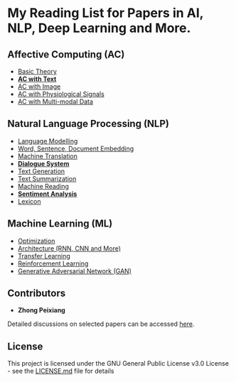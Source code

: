 # My Reading List for Papers in AI, NLP, Deep Learning and More.

## Affective Computing (AC)

 - [Basic Theory](./AC/AC_theory.md)
 - [**AC with Text**](./AC/AC_text.md)
 - [AC with Image](./AC/AC_image.md)
 - [AC with Physiological Signals](./AC/AC_physiological.md)
 - [AC with Multi-modal Data](./AC/AC_multimodal.md)

## Natural Language Processing (NLP)

 - [Language Modelling](./NLP/NLP_modelling.md)
 - [Word, Sentence, Document Embedding](./NLP/NLP_embedding.md)
 - [Machine Translation](./NLP/NLP_translation.md)
 - [**Dialogue System**](./NLP/NLP_dialogue.md)
 - [Text Generation](./NLP/NLP_generation.md)
 - [Text Summarization](./NLP/NLP_summarization.md)
 - [Machine Reading](./NLP/NLP_reading.md)
 - [**Sentiment Analysis**](./NLP/NLP_sentiment.md)
 - [Lexicon](./NLP/NLP_lexicon.md)

## Machine Learning (ML)

 - [Optimization](./ML/ML_optimization.md)
 - [Architecture (RNN, CNN and More)](./ML/ML_architecture.md)
 - [Transfer Learning](./ML/ML_transfer.md)
 - [Reinforcement Learning](./ML/ML_reinforcement.md)
 - [Generative Adversarial Network (GAN)](./ML/ML_GAN.md)

<!---
## Knowledge Representation (KR)

 - [Knowledge Graph](./KR/KR_graph.md)
 - [Reasoning](./KR/KR_reasoning.md)


## Computer Vision (CV)

 - [Image Classification](./CV/CV_classification.md)
 - [Instance Segmentation](./CV/CV_segmentation.md)
 - [Visual Question Answering](./CV/CV_visual_QA.md)
 - [Image Captioning](./CV/CV_captioning.md)
 - [Image Generation](./CV/CV_generation.md)
--->

## Contributors

* **Zhong Peixiang**

Detailed discussions on selected papers can be accessed [here](https://zhongpeixiang.github.io/).

## License

This project is licensed under the GNU General Public License v3.0 License - see the [LICENSE.md](LICENSE.md) file for details


<!--stackedit_data:
eyJoaXN0b3J5IjpbLTQzOTMwMjYxNSwtOTkxODE0ODcwLC05OD
gxMDUxMjIsLTM4Mzg2NDQzNSwtODY5MTIzMjgxLC0xNzQ4NzMx
ODM3LC0xMDE2ODgyNDI5LDE5Mjc0MjI2ODIsNTIyMDU4MzIwLC
0xMTQ1MDA4NzQ0LDY2NzA2ODI4MiwtMTIyMTk1NjI4Nyw0Nzgx
NjE5MDYsMTExMjQyMDE3OSw0MjAyNzIwMDRdfQ==
-->